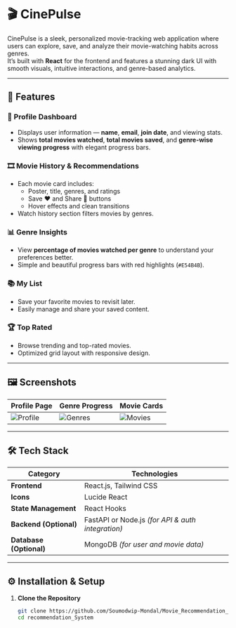 # 🎬 CinePulse

CinePulse is a sleek, personalized movie-tracking web application where users can explore, save, and analyze their movie-watching habits across genres.  
It’s built with **React** for the frontend and features a stunning dark UI with smooth visuals, intuitive interactions, and genre-based analytics.

---

## 🌟 Features

### 👤 Profile Dashboard
- Displays user information — **name**, **email**, **join date**, and viewing stats.  
- Shows **total movies watched**, **total movies saved**, and **genre-wise viewing progress** with elegant progress bars.

### 🎞️ Movie History & Recommendations
- Each movie card includes:
  - Poster, title, genres, and ratings  
  - Save ❤️ and Share 🔗 buttons  
  - Hover effects and clean transitions  
- Watch history section filters movies by genres.

### 📊 Genre Insights
- View **percentage of movies watched per genre** to understand your preferences better.
- Simple and beautiful progress bars with red highlights (`#E54B4B`).

### 📚 My List
- Save your favorite movies to revisit later.  
- Easily manage and share your saved content.

### 🏆 Top Rated
- Browse trending and top-rated movies.
- Optimized grid layout with responsive design.

---

## 🖼️ Screenshots

| Profile Page | Genre Progress | Movie Cards |
|---------------|----------------|--------------|
| ![Profile](N/A) | ![Genres](N/A) | ![Movies](N/A) |


---

## 🛠️ Tech Stack

| Category | Technologies |
|-----------|--------------|
| **Frontend** | React.js, Tailwind CSS |
| **Icons** | Lucide React |
| **State Management** | React Hooks |
| **Backend (Optional)** | FastAPI or Node.js *(for API & auth integration)* |
| **Database (Optional)** | MongoDB *(for user and movie data)* |

---

## ⚙️ Installation & Setup

1. **Clone the Repository**
   ```bash
   git clone https://github.com/Soumodwip-Mondal/Movie_Recommendation_System.git
   cd recommendation_System
